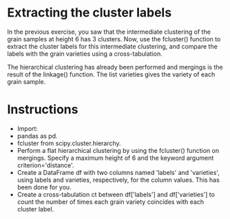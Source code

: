 # Extracting the cluster labels
In the previous exercise, you saw that the intermediate clustering of the grain samples at height 6 has 3 clusters. Now, use the fcluster() function to extract the cluster labels for this intermediate clustering, and compare the labels with the grain varieties using a cross-tabulation.

The hierarchical clustering has already been performed and mergings is the result of the linkage() function. The list varieties gives the variety of each grain sample.

# Instructions
- Import:
- pandas as pd.
- fcluster from scipy.cluster.hierarchy.
- Perform a flat hierarchical clustering by using the fcluster() function on mergings. Specify a maximum height of 6 and the keyword argument criterion='distance'.
- Create a DataFrame df with two columns named 'labels' and 'varieties', using labels and varieties, respectively, for the column values. This has been done for you.
- Create a cross-tabulation ct between df['labels'] and df['varieties'] to count the number of times each grain variety coincides with each cluster label.

